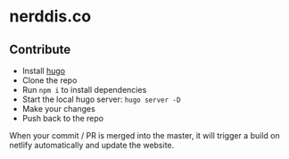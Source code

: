 # nerddis.co

## Contribute

* Install [hugo](https://gohugo.io/getting-started/installing/)
* Clone the repo
* Run `npm i` to install dependencies
* Start the local hugo server: `hugo server -D`
* Make your changes
* Push back to the repo

When your commit / PR is merged into the master, it will trigger a build on netlify automatically and update the website. 
